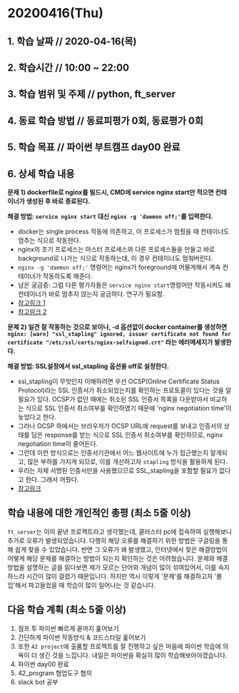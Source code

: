 # 20200416\(Thu\)

## 1. 학습 날짜 // 2020-04-16\(목\)

## 2. 학습시간 // 10:00 ~ 22:00

## 3. 학습 범위 및 주제 // python, ft\_server

## 4. 동료 학습 방법 // 동료피평가 0회, 동료평가 0회

## 5. 학습 목표 // 파이썬 부트캠프 day00 완료

## 6. 상세 학습 내용

**문제 1\) dockerfile로 nginx를 빌드시, CMD에 service nginx start만 적으면 컨테이너가 생성된 후 바로 종료된다.**

**해결 방법: `service nginx start` 대신 `nginx -g 'daemon off;'`를 입력한다.**

* docker는 single process 작동에 의존하고, 이 프로세스가 멈췄을 때 컨테이너도 멈추는 식으로 작동한다.
* nginx의 초기 프로세스는 마스터 프로세스와 다른 프로세스들을 만들고 바로 background로 나가는 식으로 작동하는데, 이 경우 컨테이너도 멈춰버린다.
* `nginx -g 'daemon off;'` 명령어는 nginx가 foreground에 머물게해서 계속 컨테이너가 작동하도록 해준다.
* 남은 궁금증: 그럼 다른 평가자들은 `service nginx start`명령어만 작동시켜도 왜 컨테이너가 바로 멈추지 않는지 궁금하다. 연구가 필요함.
* [참고링크 1](https://www.digitalocean.com/community/tutorials/docker-explained-how-to-containerize-and-use-nginx-as-a-proxy)
* [참고링크 2](https://stackoverflow.com/questions/25970711/what-is-the-difference-between-nginx-daemon-on-off-option?lq=1)

**문제 2\) 일견 잘 작동하는 것으로 보이나, -d 옵션없이 docker container를 생성하면 `nginx: [warn] "ssl_stapling" ignored, issuer certificate not found for certificate "/etc/ssl/certs/nginx-selfsigned.crt"` 라는 에러메세지가 발생한다.**

**해결 방법: SSL설정에서 ssl\_stapling 옵션을 off로 설정한다.**

* ssl\_stapling이 무엇인지 이해하려면 우선 OCSP\(Online Certificate Status Protocol\)라는 SSL 인증서가 취소되었는지를 확인하는 프로토콜이 있다는 것을 알필요가 있다. OCSP가 없던 때에는 취소된 SSL 인증서 목록을 다운받아서 비교하는 식으로 SSL 인증서 취소여부를 확인하였기 때문에 'nginx negotiation time'이 늦었다고 한다.
* 그러나 OCSP 하에서는 브라우저가 OCSP URL에 request를 보내고 인증서의 상태를 담은 response를 받는 식으로 SSL 인증서 취소여부를 확인하므로, nginx negotiation time이 줄어든다.
* 그런데 이런 방식으로는 인증서기관에서 어느 웹사이트에 누가 접근했는지 알게되고, 많은 부하를 가지게 되므로, 이를 개선하고자 `stapling` 방식을 활용하게 된다.
* 우리는 자체 서명된 인증서만을 사용했으므로 SSL\_stapling을 포함할 필요가 없다고 한다. 그래서 꺼줬다.
* [참고링크](https://www.digitalocean.com/community/tutorials/how-to-configure-ocsp-stapling-on-apache-and-nginx)

## 학습 내용에 대한 개인적인 총평 \(최소 5줄 이상\)

`ft_server`는 이미 끝낸 프로젝트라고 생각했는데, 클러스터 pc에 접속하여 실행해보니 추가로 오류가 발생되었습니다. 다행히 해당 오류를 해결하기 위한 방법은 구글링을 통해 쉽게 찾을 수 있었습니다. 반면 그 오류가 왜 발생했고, 인터넷에서 찾은 해결방법이 어떻게 해당 문제를 해결하는 방법이 되는지 확인하는 것은 어려웠습니다. 문제와 해결방법을 설명하는 글을 읽다보면 제가 모르는 단어와 개념이 많이 섞여있어서, 이를 숙지하느라 시간이 많이 걸렸기 때문입니다. 하지만 역시 이렇게 '문제'를 해결하고자 '몰입'해서 파고들었을 때 학습이 많이 일어나는 것 같습니다.

## 다음 학습 계획 \(최소 5줄 이상\)

1. 점프 투 파이썬 빠르게 끝까지 훑어보기
2. 간단하게 파이썬 작동방식 & 코드스타일 훑어보기
3. 또한 `42 project`에 출품할 프로젝트를 잘 진행하고 싶은 마음에 파이썬 학습에 의욕이 더 생긴 것을 느낍니다. 내일은 파이썬을 확실히 많이 학습해보아야겠습니다.
4. 파이썬 day00 완료
5. 42\_program 협업도구 협의
6. slack bot 공부


